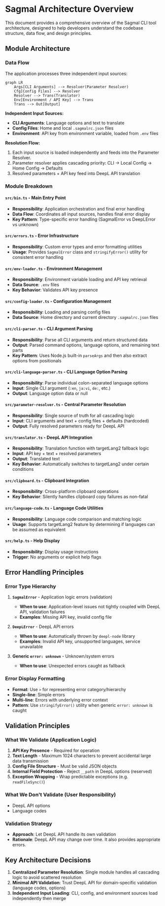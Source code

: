# Sagmal Architecture Overview

This document provides a comprehensive overview of the Sagmal CLI tool architecture, designed to help developers understand the codebase structure, data flow, and design principles.

## Module Architecture

### Data Flow

The application processes three independent input sources:

```mermaid
graph LR
    Args[CLI Arguments] --> Resolver(Parameter Resolver)
    Cfg[Config Files] --> Resolver
    Resolver --> Trans(Translator)
    Env[Environment / API Key] --> Trans
    Trans --> Out[Output]
```

**Independent Input Sources:**
- **CLI Arguments**: Language options and text to translate
- **Config Files**: Home and local `.sagmalrc.json` files
- **Environment**: API key from environment variable, loaded from `.env` files

**Resolution Flow:**
1. Each input source is loaded independently and feeds into the Parameter Resolver.
2. Parameter resolver applies cascading priority: CLI → Local Config → Home Config → Defaults
3. Resolved parameters + API key feed into DeepL API translation

### Module Breakdown

#### `src/bin.ts` - Main Entry Point
- **Responsibility**: Application orchestration and final error handling
- **Data Flow**: Coordinates all input sources, handles final error display
- **Key Pattern**: Type-specific error handling (SagmalError vs DeepLError vs unknown)

#### `src/errors.ts` - Error Infrastructure
- **Responsibility**: Custom error types and error formatting utilities
- **Usage**: Provides `SagmalError` class and `stringifyError()` utility for consistent error handling

#### `src/env-loader.ts` - Environment Management
- **Responsibility**: Environment variable loading and API key retrieval
- **Data Source**: `.env` files
- **Key Behavior**: Validates API key presence

#### `src/config-loader.ts` - Configuration Management
- **Responsibility**: Loading and parsing config files
- **Data Source**: Home directory and current directory `.sagmalrc.json` files

#### `src/cli-parser.ts` - CLI Argument Parsing
- **Responsibility**: Parse all CLI arguments and return structured data
- **Output**: Parsed command options, language options, and remaining text parts
- **Key Pattern**: Uses Node.js built-in `parseArgs` and then also extract options from positionals

#### `src/cli-language-parser.ts` - CLI Language Option Parsing
- **Responsibility**: Parse individual colon-separated language options
- **Input**: Single CLI argument (`:en`, `ja:vi`, `de:`, etc.)
- **Output**: Language option data or null

#### `src/parameter-resolver.ts` - Central Parameter Resolution
- **Responsibility**: Single source of truth for all cascading logic
- **Input**: CLI arguments and text + config files + defaults (hardcoded)
- **Output**: Fully resolved parameters ready for DeepL API

#### `src/translator.ts` - DeepL API Integration
- **Responsibility**: Translation function with targetLang2 fallback logic
- **Input**: API key + text + resolved parameters
- **Output**: Translated text
- **Key Behavior**: Automatically switches to targetLang2 under certain conditions

#### `src/clipboard.ts` - Clipboard Integration
- **Responsibility**: Cross-platform clipboard operations
- **Key Behavior**: Silently handles clipboard copy failures as non-fatal

#### `src/language-code.ts` - Language Code Utilities
- **Responsibility**: Language code comparison and matching logic
- **Usage**: Supports targetLang2 feature by determining if languages can be assumed as equivalent

#### `src/help.ts` - Help Display
- **Responsibility**: Display usage instructions
- **Trigger**: No arguments or explicit help flags

## Error Handling Principles

### Error Type Hierarchy

1. **`SagmalError`** - Application logic errors (validation)
   - **When to use**: Application-level issues not tightly coupled with DeepL API, validation failures
   - **Examples**: Missing API key, invalid config file

2. **`DeepLError`** - DeepL API errors
   - **When to use**: Automatically thrown by `deepl-node` library
   - **Examples**: Invalid API key, unsupported languages, service unavailable

3. **Generic `error: unknown`** - Unknown/system errors
   - **When to use**: Unexpected errors caught as fallback

### Error Display Formatting

- **Format**: Use `>` for representing error category/hierarchy
- **Single-line**: Simple errors
- **Multi-line**: Errors with underlying error context
- **Pattern**: Use `stringifyError()` utility when generic `error: unknown` is caught

## Validation Principles

### What We Validate (Application Logic)

1. **API Key Presence** - Required for operation
2. **Text Length** - Maximum 1024 characters to prevent accidental large data transmission
3. **Config File Structure** - Must be valid JSON objects
4. **Internal Field Protection** - Reject `__path` in DeepL options (reserved)
5. **Exception Wrapping** - Wrap predictable exceptions (e.g. `readFileSync()`)

### What We Don't Validate (User Responsibility)

- DeepL API options
- Language codes

### Validation Strategy

- **Approach**: Let DeepL API handle its own validation
- **Rationale**: DeepL API may change over time. It also provides appropriate errors.

## Key Architecture Decisions

1. **Centralized Parameter Resolution**: Single module handles all cascading logic to avoid scattered resolution
2. **Minimal API Validation**: Trust DeepL API for domain-specific validation (language codes, options)
3. **Independent Input Loading**: CLI, config, and environment sources load independently then merge
